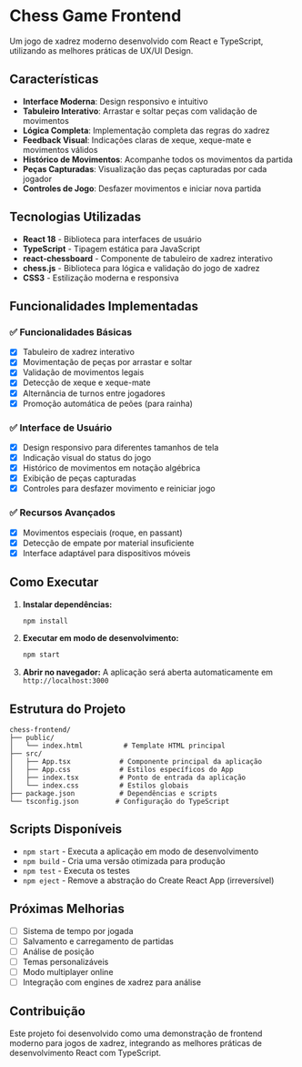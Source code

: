 # Chess Game Frontend

Um jogo de xadrez moderno desenvolvido com React e TypeScript, utilizando as melhores práticas de UX/UI Design.

## Características

- **Interface Moderna**: Design responsivo e intuitivo
- **Tabuleiro Interativo**: Arrastar e soltar peças com validação de movimentos
- **Lógica Completa**: Implementação completa das regras do xadrez
- **Feedback Visual**: Indicações claras de xeque, xeque-mate e movimentos válidos
- **Histórico de Movimentos**: Acompanhe todos os movimentos da partida
- **Peças Capturadas**: Visualização das peças capturadas por cada jogador
- **Controles de Jogo**: Desfazer movimentos e iniciar nova partida

## Tecnologias Utilizadas

- **React 18** - Biblioteca para interfaces de usuário
- **TypeScript** - Tipagem estática para JavaScript
- **react-chessboard** - Componente de tabuleiro de xadrez interativo
- **chess.js** - Biblioteca para lógica e validação do jogo de xadrez
- **CSS3** - Estilização moderna e responsiva

## Funcionalidades Implementadas

### ✅ Funcionalidades Básicas
- [x] Tabuleiro de xadrez interativo
- [x] Movimentação de peças por arrastar e soltar
- [x] Validação de movimentos legais
- [x] Detecção de xeque e xeque-mate
- [x] Alternância de turnos entre jogadores
- [x] Promoção automática de peões (para rainha)

### ✅ Interface de Usuário
- [x] Design responsivo para diferentes tamanhos de tela
- [x] Indicação visual do status do jogo
- [x] Histórico de movimentos em notação algébrica
- [x] Exibição de peças capturadas
- [x] Controles para desfazer movimento e reiniciar jogo

### ✅ Recursos Avançados
- [x] Movimentos especiais (roque, en passant)
- [x] Detecção de empate por material insuficiente
- [x] Interface adaptável para dispositivos móveis

## Como Executar

1. **Instalar dependências:**
   ```bash
   npm install
   ```

2. **Executar em modo de desenvolvimento:**
   ```bash
   npm start
   ```

3. **Abrir no navegador:**
   A aplicação será aberta automaticamente em `http://localhost:3000`

## Estrutura do Projeto

```
chess-frontend/
├── public/
│   └── index.html          # Template HTML principal
├── src/
│   ├── App.tsx            # Componente principal da aplicação
│   ├── App.css            # Estilos específicos do App
│   ├── index.tsx          # Ponto de entrada da aplicação
│   └── index.css          # Estilos globais
├── package.json           # Dependências e scripts
└── tsconfig.json         # Configuração do TypeScript
```

## Scripts Disponíveis

- `npm start` - Executa a aplicação em modo de desenvolvimento
- `npm build` - Cria uma versão otimizada para produção
- `npm test` - Executa os testes
- `npm eject` - Remove a abstração do Create React App (irreversível)

## Próximas Melhorias

- [ ] Sistema de tempo por jogada
- [ ] Salvamento e carregamento de partidas
- [ ] Análise de posição
- [ ] Temas personalizáveis
- [ ] Modo multiplayer online
- [ ] Integração com engines de xadrez para análise

## Contribuição

Este projeto foi desenvolvido como uma demonstração de frontend moderno para jogos de xadrez, integrando as melhores práticas de desenvolvimento React com TypeScript.
